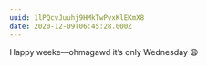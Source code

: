 ```yaml
---
uuid: 1lPQcvJuuhj9HMkTwPvxKlEKmX8
date: 2020-12-09T06:45:28.000Z
---
```


Happy weeke—ohmagawd it’s only Wednesday 😩
